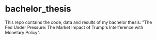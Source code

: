 # bachelor_thesis
This repo contains the code, data and results of my bachelor thesis: "The Fed Under Pressure: The Market Impact of Trump's Interference with Monetary Policy".
